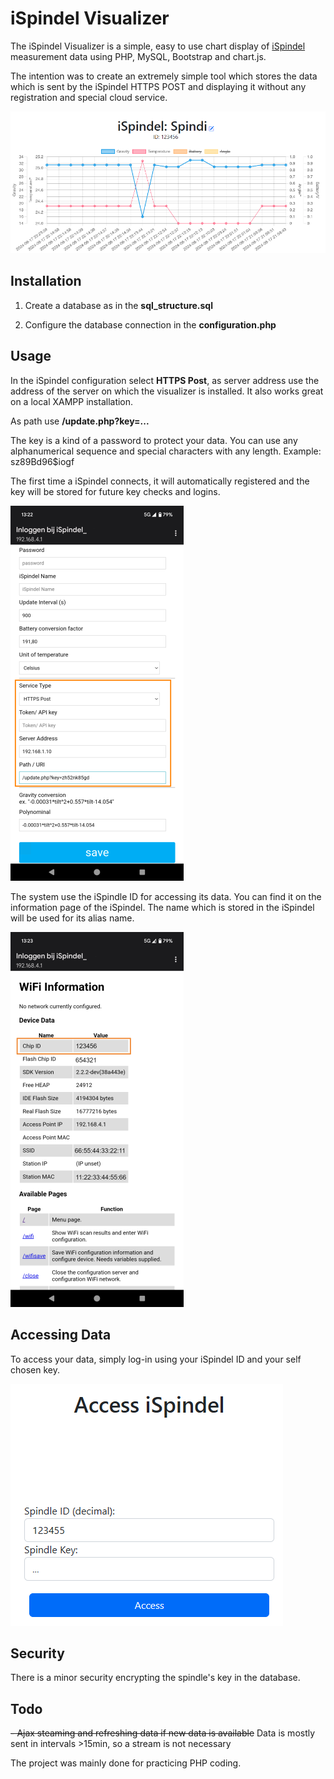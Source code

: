 
# iSpindel Visualizer
  
The iSpindel Visualizer is a simple, easy to use chart display of [iSpindel](https://www.ispindel.de) measurement data using PHP, MySQL, Bootstrap and chart.js.

The intention was to create an extremely simple tool which stores the data which is sent by the iSpindel HTTPS POST and displaying it without any registration and special cloud service.

![Dashboard](assets/dashboard.png)
  
## Installation

1. Create a database as in the **sql_structure.sql**

2. Configure the database connection in the **configuration.php**

## Usage

  In the iSpindel configuration select **HTTPS Post**, as server address use the address of the server on which the visualizer is installed. It also works great on a local XAMPP installation.

As path use **/update.php?key=...**

The key is a kind of a password to protect your data. You can use any alphanumerical sequence and special characters with any length. Example: sz89Bd96$iogf

The first time a iSpindel connects, it will automatically registered and the key will be stored for future key checks and logins.

  ![Post configuration](assets/post_config.png)

The system use the iSpindle ID for accessing its data. You can find it on the information page of the iSpindel.
The name which is stored in the iSpindel will be used for its alias name.

  ![Spindle ID](assets/spindleid.png)

## Accessing Data

To access your data, simply log-in using your iSpindel ID and your self chosen key.

![Login Screen](assets/login.png)

## Security

There is a minor security encrypting the spindle's key in the database.

## Todo

~~- Ajax steaming and refreshing data if new data is available~~ Data is mostly sent in intervals >15min, so a stream is not necessary

The project was mainly done for practicing PHP coding.
